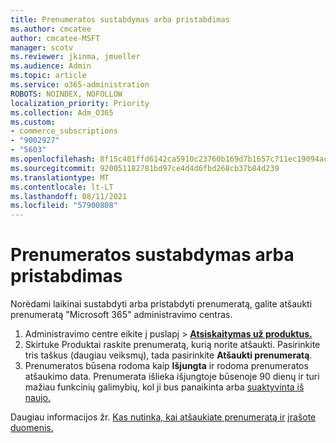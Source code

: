```yaml
---
title: Prenumeratos sustabdymas arba pristabdimas
ms.author: cmcatee
author: cmcatee-MSFT
manager: scotv
ms.reviewer: jkinma, jmueller
ms.audience: Admin
ms.topic: article
ms.service: o365-administration
ROBOTS: NOINDEX, NOFOLLOW
localization_priority: Priority
ms.collection: Adm_O365
ms.custom:
- commerce_subscriptions
- "9002927"
- "5603"
ms.openlocfilehash: 8f15c401ffd6142ca5910c23760b169d7b1657c711ec19094ac7a2940e40a629
ms.sourcegitcommit: 920051182781bd97ce4d4d6fbd268cb37b84d239
ms.translationtype: MT
ms.contentlocale: lt-LT
ms.lasthandoff: 08/11/2021
ms.locfileid: "57900808"
---
```

# <a name="suspend-or-pause-a-subscription"></a>Prenumeratos sustabdymas arba pristabdimas

Norėdami laikinai sustabdyti arba pristabdyti prenumeratą, galite atšaukti prenumeratą "Microsoft 365" administravimo centras.

1. Administravimo centre eikite į puslapį  >  **[Atsiskaitymas už produktus.](https://go.microsoft.com/fwlink/p/?linkid=842054)**
2. Skirtuke  Produktai raskite prenumeratą, kurią norite atšaukti. Pasirinkite tris taškus (daugiau veiksmų), tada pasirinkite **Atšaukti prenumeratą**.
3. Prenumeratos būsena rodoma kaip **Išjungta** ir rodoma prenumeratos atšaukimo data. Prenumerata išlieka išjungtoje būsenoje 90 dienų ir turi mažiau funkcinių galimybių, kol ji bus panaikinta arba [suaktyvinta iš naujo.](https://docs.microsoft.com/microsoft-365/commerce/subscriptions/reactivate-your-subscription)

Daugiau informacijos žr. [Kas nutinka, kai atšaukiate prenumeratą ir](https://docs.microsoft.com/microsoft-365/commerce/subscriptions/cancel-your-subscription#what-happens-when-you-cancel-a-subscription) [įrašote duomenis.](https://docs.microsoft.com/microsoft-365/commerce/subscriptions/cancel-your-subscription#save-your-data)
